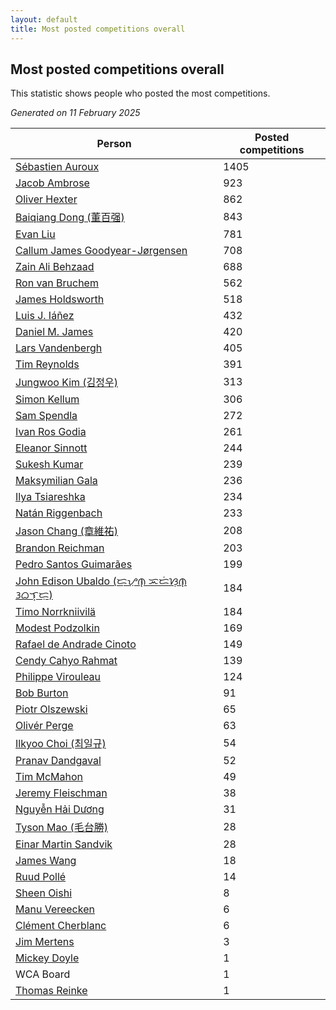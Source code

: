 ```yaml
---
layout: default
title: Most posted competitions overall
---
```

## Most posted competitions overall
This statistic shows people who posted the most competitions.

*Generated on 11 February 2025*

| Person | Posted competitions |
| --- | --- |
| [Sébastien Auroux](https://www.worldcubeassociation.org/persons/2008AURO01) | 1405 |
| [Jacob Ambrose](https://www.worldcubeassociation.org/persons/2010AMBR01) | 923 |
| [Oliver Hexter](https://www.worldcubeassociation.org/persons/2022HEXT01) | 862 |
| [Baiqiang Dong (董百强)](https://www.worldcubeassociation.org/persons/2008DONG06) | 843 |
| [Evan Liu](https://www.worldcubeassociation.org/persons/2009LIUE01) | 781 |
| [Callum James Goodyear-Jørgensen](https://www.worldcubeassociation.org/persons/2012GOOD02) | 708 |
| [Zain Ali Behzaad](https://www.worldcubeassociation.org/persons/2019BEHZ01) | 688 |
| [Ron van Bruchem](https://www.worldcubeassociation.org/persons/2003BRUC01) | 562 |
| [James Holdsworth](https://www.worldcubeassociation.org/persons/2015HOLD01) | 518 |
| [Luis J. Iáñez](https://www.worldcubeassociation.org/persons/2009PARE02) | 432 |
| [Daniel M. James](https://www.worldcubeassociation.org/persons/2012JAME04) | 420 |
| [Lars Vandenbergh](https://www.worldcubeassociation.org/persons/2003VAND01) | 405 |
| [Tim Reynolds](https://www.worldcubeassociation.org/persons/2005REYN01) | 391 |
| [Jungwoo Kim (김정우)](https://www.worldcubeassociation.org/persons/2014KIMJ02) | 313 |
| [Simon Kellum](https://www.worldcubeassociation.org/persons/2016KELL12) | 306 |
| [Sam Spendla](https://www.worldcubeassociation.org/persons/2015SPEN01) | 272 |
| [Ivan Ros Godia](https://www.worldcubeassociation.org/persons/2018GODI01) | 261 |
| [Eleanor Sinnott](https://www.worldcubeassociation.org/persons/2016SINN01) | 244 |
| [Sukesh Kumar](https://www.worldcubeassociation.org/persons/2017KUMA30) | 239 |
| [Maksymilian Gala](https://www.worldcubeassociation.org/persons/2022GALA01) | 236 |
| [Ilya Tsiareshka](https://www.worldcubeassociation.org/persons/2012TERE01) | 234 |
| [Natán Riggenbach](https://www.worldcubeassociation.org/persons/2011RIGG03) | 233 |
| [Jason Chang (章維祐)](https://www.worldcubeassociation.org/persons/2023CHAN15) | 208 |
| [Brandon Reichman](https://www.worldcubeassociation.org/persons/2015REIC02) | 203 |
| [Pedro Santos Guimarães](https://www.worldcubeassociation.org/persons/2007GUIM01) | 199 |
| [John Edison Ubaldo (ᜇ᜔ᜌᜓ︀ᜈ᜔ ᜁᜇᜒᜐᜓ︀ᜈ᜔ ᜂᜊᜎ᜔ᜇᜓ︀)](https://www.worldcubeassociation.org/persons/2010UBAL01) | 184 |
| [Timo Norrkniivilä](https://www.worldcubeassociation.org/persons/2017NORR01) | 184 |
| [Modest Podzolkin](https://www.worldcubeassociation.org/persons/2017PODZ01) | 169 |
| [Rafael de Andrade Cinoto](https://www.worldcubeassociation.org/persons/2007CINO01) | 149 |
| [Cendy Cahyo Rahmat](https://www.worldcubeassociation.org/persons/2010RAHM02) | 139 |
| [Philippe Virouleau](https://www.worldcubeassociation.org/persons/2008VIRO01) | 124 |
| [Bob Burton](https://www.worldcubeassociation.org/persons/2003BURT01) | 91 |
| [Piotr Olszewski](https://www.worldcubeassociation.org/persons/2013OLSZ02) | 65 |
| [Olivér Perge](https://www.worldcubeassociation.org/persons/2007PERG01) | 63 |
| [Ilkyoo Choi (최일규)](https://www.worldcubeassociation.org/persons/2008CHOI04) | 54 |
| [Pranav Dandgaval](https://www.worldcubeassociation.org/persons/2017DAND01) | 52 |
| [Tim McMahon](https://www.worldcubeassociation.org/persons/2009MCMA01) | 49 |
| [Jeremy Fleischman](https://www.worldcubeassociation.org/persons/2005FLEI01) | 38 |
| [Nguyễn Hải Dương](https://www.worldcubeassociation.org/persons/2018DUON07) | 31 |
| [Tyson Mao (毛台勝)](https://www.worldcubeassociation.org/persons/2004MAOT02) | 28 |
| [Einar Martin Sandvik](https://www.worldcubeassociation.org/persons/2018SAND22) | 28 |
| [James Wang](https://www.worldcubeassociation.org/persons/2015WANG87) | 18 |
| [Ruud Pollé](https://www.worldcubeassociation.org/persons/2019POLL04) | 14 |
| [Sheen Oishi](https://www.worldcubeassociation.org/persons/2017OISH01) | 8 |
| [Manu Vereecken](https://www.worldcubeassociation.org/persons/2010VERE01) | 6 |
| [Clément Cherblanc](https://www.worldcubeassociation.org/persons/2014CHER05) | 6 |
| [Jim Mertens](https://www.worldcubeassociation.org/persons/2006MERT01) | 3 |
| [Mickey Doyle](https://www.worldcubeassociation.org/persons/2021DOYL02) | 1 |
| WCA Board | 1 |
| [Thomas Reinke](https://www.worldcubeassociation.org/persons/2018REIN04) | 1 |
